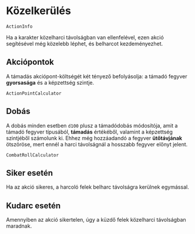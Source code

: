 # Közelkerülés

`ActionInfo`

Ha a karakter közelharci távolságban van ellenfelével, ezen akció segítésével még közelebb léphet, és belharcot kezdeményezhet.

## Akciópontok

A támadás akciópont-költségét két tényező befolyásolja: a támadó fegyver **gyorsasága** és a képzettség szintje.

`ActionPointCalculator`

## Dobás

A dobás minden esetben `d100` plusz a támadódobás módosítója, amit a támadó fegyver típusából, **támadás** értékéből, valamint a képzettség szintjéből számolunk ki. Ehhez még hozzáadandó a fegyver **ütőtávjának** ötszöröse, mert ennél a harci távolságnál a hosszabb fegyver előnyt jelent.

`CombatRollCalculator`

## Siker esetén

Ha az akció sikeres, a harcoló felek belharc távolságra kerülnek egymással.

## Kudarc esetén

Amennyiben az akció sikertelen, úgy a küzdő felek közelharci távolságban maradnak.

